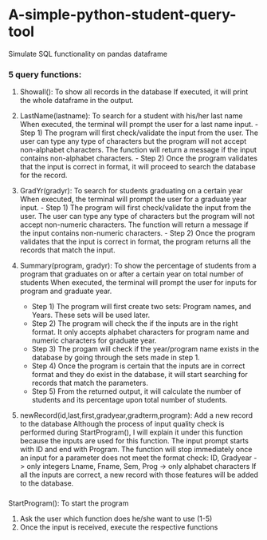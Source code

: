 # A-simple-python-student-query-tool
Simulate SQL functionality on pandas dataframe

### 5 query functions:
1. Showall(): To show all records in the database
        If executed, it will print the whole dataframe in the output.

2. LastName(lastname): To search for a student with his/her last name
        When executed, the terminal will prompt the user for a last name input. 
        - Step 1) The program will first check/validate the input from the user. The user can type any type of characters but the program will not accept non-alphabet characters. The function will return a message if the input contains non-alphabet characters.
        - Step 2) Once the program validates that the input is correct in format, it will proceed to search the database for the record.

3. GradYr(gradyr): To search for students graduating on a certain year
        When executed, the terminal will prompt the user for a graduate year input.
        - Step 1) The program will first check/validate the input from the user. The user can type any type of characters but the program will not accept non-numeric characters. The function will return a message if the input contains non-numeric characters. 
        - Step 2) Once the program validates that the input is correct in format, the program returns all the records that match the input.

4. Summary(program, gradyr): To show the percentage of students from a program that graduates on or after a certain year on total number of students
        When executed, the terminal will prompt the user for inputs for program and graduate year.
    - Step 1) The program will first create two sets: Program names, and Years. These sets will be used later.
    - Step 2) The program will check the if the inputs are in the right format. It only accepts alphabet characters for program name and numeric characters for graduate year.
    - Step 3) The progam will check if the year/program name exists in the database by going through the sets made in step 1.
    - Step 4) Once the program is certain that the inputs are in correct format and they do exist in the database, it will start searching for records that match the parameters. 
    - Step 5) From the returned output, it will calculate the number of students and its percentage upon total number of students.

5. newRecord(id,last,first,gradyear,gradterm,program): Add a new record to the database
    Although the process of input quality check is performed during StartProgram(), I will explain it under this function because the inputs are used for this function.
    The input prompt starts with ID and end with Program. The function will stop immediately once an input for a parameter does not meet the format check:
            ID, Gradyear -> only integers
            Lname, Fname, Sem, Prog -> only alphabet characters
    If all the inputs are correct, a new record with those features will be added to the database.
###
StartProgram(): To start the program
1. Ask the user which function does he/she want to use (1-5)
2. Once the input is received, execute the respective functions
